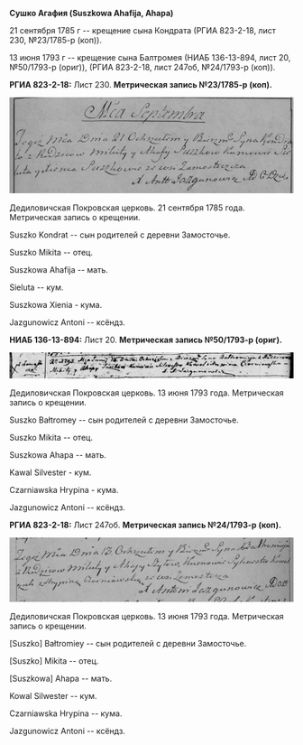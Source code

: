 **Сушко Агафия (Suszkowa Ahafija, Ahapa)**

21 сентября 1785 г -- крещение сына Кондрата (РГИА 823-2-18, лист 230,
№23/1785-р (коп)).

13 июня 1793 г -- крещение сына Балтромея (НИАБ 136-13-894, лист 20,
№50/1793-р (ориг)), (РГИА 823-2-18, лист 247об, №24/1793-р (коп)).

**РГИА 823-2-18:** Лист 230. **Метрическая запись №23/1785-р (коп).**

![](./media/b4f10590e43148ebb22256621f1f84c7725fe171.png)

Дедиловичская Покровская церковь. 21 сентября 1785 года. Метрическая
запись о крещении.

Suszko Kondrat -- сын родителей с деревни Замосточье.

Suszko Mikita -- отец.

Suszkowa Ahafija -- мать.

Sieluta -- кум.

Suszkowa Xienia - кума.

Jazgunowicz Antoni -- ксёндз.

**НИАБ 136-13-894:** Лист 20. **Метрическая запись №50/1793-р (ориг).**

![](./media/195c587b5af7f67a71d60b8c2002c45fe36b5664.png)

Дедиловичская Покровская церковь. 13 июня 1793 года. Метрическая запись
о крещении.

Suszko Bałtromey -- сын родителей с деревни Замосточье.

Suszko Mikita -- отец.

Suszkowa Ahapa -- мать.

Kawal Silvester - кум.

Czarniawska Hrypina - кума.

Jazgunowicz Antoni -- ксёндз.

**РГИА 823-2-18:** Лист 247об. **Метрическая запись №24/1793-р (коп).**

![](./media/711d04d675409917c41356afe86fe710b7ecdcc6.png)

Дедиловичская Покровская церковь. 13 июня 1793 года. Метрическая запись
о крещении.

\[Suszko\] Bałtromiey -- сын родителей с деревни Замосточье.

\[Suszko\] Mikita -- отец.

\[Suszkowa\] Ahapa -- мать.

Kowal Silwester -- кум.

Czarniawska Hrypina -- кума.

Jazgunowicz Antoni -- ксёндз.
